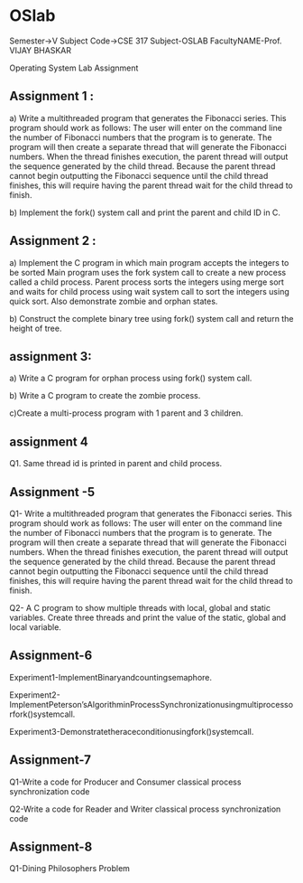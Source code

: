 # OSlab

Semester->V   Subject Code->CSE 317     Subject-OSLAB     FacultyNAME-Prof. VIJAY BHASKAR

Operating System Lab Assignment

Assignment 1 :
---------------------------------------------------------------------------------------------------------------------------------------------------------------------------------
a) Write a multithreaded program that generates the Fibonacci series. This program should work as follows: The user will enter on the command line the number of Fibonacci numbers that the program is to generate. The program will then create a separate thread that will generate the Fibonacci numbers. When the thread finishes execution, the parent thread will output the sequence generated by the child thread. Because the parent thread cannot begin outputting the Fibonacci sequence until the child thread finishes, this will require having the parent thread wait for the child thread to finish.

b) Implement the fork() system call and print the parent and child ID in C.

Assignment 2 :
---------------------------------------------------------------------------------------------------------------------------------------------------------------------------------
a) Implement the C program in which main program accepts the integers to be sorted Main program uses the fork system call to create a new process called a child process. Parent process sorts the integers using merge sort and waits for child process using wait system call to sort the integers using quick sort. Also demonstrate zombie and orphan states.

b) Construct the complete binary tree using fork() system call and return the height of tree.

assignment 3:
---------------------------------------------------------------------------------------------------------------------------------------------------------------------------------
a) Write a C program for orphan process using fork() system call.

b) Write a C program to create the zombie process.

c)Create a multi-process program with 1 parent and 3 children.

assignment 4
---------------------------------------------------------------------------------------------------------------------------------------------------------------------------------
Q1. Same thread id is printed in parent and child process.

Assignment -5
---------------------------------------------------------------------------------------------------------------------------------------------------------------------------------
Q1- Write a multithreaded program that generates the Fibonacci series. This program should work as follows: The user will enter on the command line the number of Fibonacci numbers that the program is to generate. The program will then create a separate thread that will generate the Fibonacci numbers. When the thread finishes execution, the parent thread will output the sequence generated by the child thread. Because the parent thread cannot begin outputting the Fibonacci sequence until the child thread finishes, this will require having the parent thread wait for the child thread to finish.

Q2- A C program to show multiple threads with local, global and static variables. Create three threads and print the value of the static, global and local variable.

  Assignment-6
 -------------------------------------------------------------------------------------------------------------------------------------------------------------------------------
Experiment1-ImplementBinaryandcountingsemaphore.

Experiment2-ImplementPeterson’sAlgorithminProcessSynchronizationusingmultiprocessorfork()systemcall.

Experiment3-Demonstratetheraceconditionusingfork()systemcall.

Assignment-7
-------------------------------------------------------------------------------------------------------------------------------------------------------------------------------
Q1-Write a code for Producer and Consumer classical process synchronization code

Q2-Write a code for Reader and Writer classical process synchronization code

Assignment-8
-------------------------------------------------------------------------------------------------------------------------------------------------------------------------------
Q1-Dining Philosophers Problem
